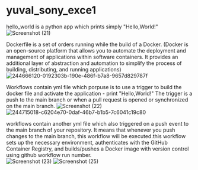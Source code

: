 # yuval_sony_exce1
hello_world is a python app which prints simply "Hello,World!"
![Screenshot (21)](https://github.com/yuvalavr24/sony-home-task/assets/133960019/90724e2b-c11f-44ca-9583-cb3e34e76b1b)


Dockerfile is a set of orders running while the build of a Docker.
(Docker is an open-source platform that allows you to automate the deployment and management of applications within software containers. It provides an additional layer of abstraction and automation to simplify the process of building, distributing, and running applications)
![244666120-0192303b-190e-486f-b7a8-9657d829787f](https://github.com/yuvalavr24/sony-home-task/assets/133960019/489e7225-c9a3-4cce-ac5d-d479ca62749b)


Workflows contain yml file which porpuse is to use a trigger to build the docker file and activate the application - print "Hello,World!"
The trigger is a push to the main branch or when a pull request is opened or synchronized on the main branch.
![Screenshot (22)](https://github.com/yuvalavr24/sony-home-task/assets/133960019/79ad4a89-935e-44a5-9eea-21d5558bc20b)
![244715018-c6204e70-0daf-46b7-b1b5-7c6041c19c80](https://github.com/yuvalavr24/sony-home-task/assets/133960019/1c9f1fc3-f6cc-4652-8952-05f0493352c4)


workflows contain another yml file which also  triggered on a push event to the main branch of your repository. It means that whenever you push changes to the main branch, this workflow will be executed.this workflow sets up the necessary environment, authenticates with the GitHub Container Registry, and builds/pushes a Docker image with version control using github workflow run number.  
![Screenshot (23)](https://github.com/yuvalavr24/sony-home-task/assets/133960019/0f036eff-7af8-407e-a0f5-bcb8259125f9)
![Screenshot (25)](https://github.com/yuvalavr24/sony-home-task/assets/133960019/1230606a-83a1-4e34-b86c-540de819e9f7)
